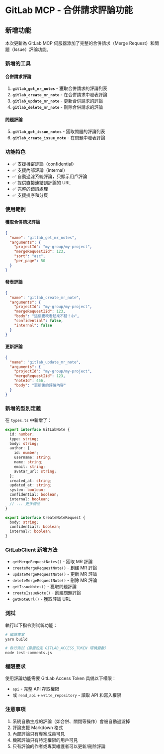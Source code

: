 # GitLab MCP - 合併請求評論功能

## 新增功能

本次更新為 GitLab MCP 伺服器添加了完整的合併請求（Merge Request）和問題（Issue）評論功能。

### 新增的工具

#### 合併請求評論
1. **`gitlab_get_mr_notes`** - 獲取合併請求的評論列表
2. **`gitlab_create_mr_note`** - 在合併請求中發表評論
3. **`gitlab_update_mr_note`** - 更新合併請求的評論
4. **`gitlab_delete_mr_note`** - 刪除合併請求的評論

#### 問題評論
5. **`gitlab_get_issue_notes`** - 獲取問題的評論列表
6. **`gitlab_create_issue_note`** - 在問題中發表評論

### 功能特色

- ✅ 支援機密評論（confidential）
- ✅ 支援內部評論（internal）
- ✅ 自動過濾系統評論，只顯示用戶評論
- ✅ 提供直接連結到評論的 URL
- ✅ 完整的錯誤處理
- ✅ 支援排序和分頁

### 使用範例

#### 獲取合併請求評論
```json
{
  "name": "gitlab_get_mr_notes",
  "arguments": {
    "projectId": "my-group/my-project",
    "mergeRequestIid": 123,
    "sort": "asc",
    "per_page": 50
  }
}
```

#### 發表評論
```json
{
  "name": "gitlab_create_mr_note",
  "arguments": {
    "projectId": "my-group/my-project",
    "mergeRequestIid": 123,
    "body": "這個更改看起來不錯！👍",
    "confidential": false,
    "internal": false
  }
}
```

#### 更新評論
```json
{
  "name": "gitlab_update_mr_note",
  "arguments": {
    "projectId": "my-group/my-project",
    "mergeRequestIid": 123,
    "noteId": 456,
    "body": "更新後的評論內容"
  }
}
```

### 新增的型別定義

在 `types.ts` 中新增了：

```typescript
export interface GitLabNote {
  id: number;
  type: string;
  body: string;
  author: {
    id: number;
    username: string;
    name: string;
    email: string;
    avatar_url: string;
  };
  created_at: string;
  updated_at: string;
  system: boolean;
  confidential: boolean;
  internal: boolean;
  // ... 更多欄位
}

export interface CreateNoteRequest {
  body: string;
  confidential?: boolean;
  internal?: boolean;
}
```

### GitLabClient 新增方法

- `getMergeRequestNotes()` - 獲取 MR 評論
- `createMergeRequestNote()` - 創建 MR 評論
- `updateMergeRequestNote()` - 更新 MR 評論
- `deleteMergeRequestNote()` - 刪除 MR 評論
- `getIssueNotes()` - 獲取問題評論
- `createIssueNote()` - 創建問題評論
- `getNoteUrl()` - 獲取評論 URL

### 測試

執行以下指令測試新功能：

```bash
# 編譯專案
yarn build

# 執行測試（需要設定 GITLAB_ACCESS_TOKEN 環境變數）
node test-comments.js
```

### 權限要求

使用評論功能需要 GitLab Access Token 具備以下權限：
- `api` - 完整 API 存取權限
- 或 `read_api` + `write_repository` - 讀取 API 和寫入權限

### 注意事項

1. 系統自動生成的評論（如合併、關閉等操作）會被自動過濾掉
2. 評論支援 Markdown 格式
3. 內部評論只有專案成員可見
4. 機密評論只有特定權限的用戶可見
5. 只有評論的作者或專案維護者可以更新/刪除評論